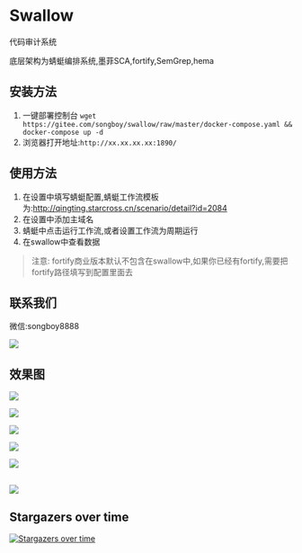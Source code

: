 # Swallow

代码审计系统

底层架构为蜻蜓编排系统,墨菲SCA,fortify,SemGrep,hema


## 安装方法

1. 一键部署控制台 `wget https://gitee.com/songboy/swallow/raw/master/docker-compose.yaml && docker-compose up -d`
2. 浏览器打开地址:`http://xx.xx.xx.xx:1890/`

## 使用方法
1. 在设置中填写蜻蜓配置,蜻蜓工作流模板为:http://qingting.starcross.cn/scenario/detail?id=2084
2. 在设置中添加主域名
3. 蜻蜓中点击运行工作流,或者设置工作流为周期运行
4. 在swallow中查看数据

[//]: # (![]&#40;https://oss.songboy.site/blog/20230310173646.png&#41;)


>注意: fortify商业版本默认不包含在swallow中,如果你已经有fortify,需要把fortify路径填写到配置里面去

## 联系我们

微信:songboy8888

![](https://oss.songboy.site/blog/swallow.png)
 
## 效果图

![](https://oss.songboy.site/blog/20230323215157.png)

![](https://oss.songboy.site/blog/20230323215230.png)

![](https://oss.songboy.site/blog/20230323215238.png)

![](https://oss.songboy.site/blog/20230323215247.png)

![](https://oss.songboy.site/blog/20230323215256.png)


![](https://oss.songboy.site/blog/20230323215304.png)
----


## Stargazers over time

[![Stargazers over time](https://starchart.cc/StarCrossPortal/swallow.svg)](https://starchart.cc/StarCrossPortal/swallow)
